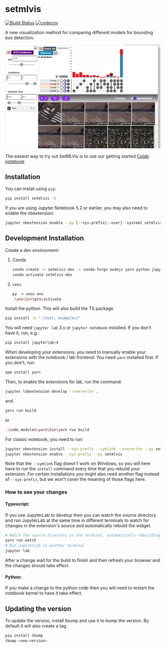 
# setmlvis

[![Build Status](https://travis-ci.org/VisDunneRight/setmlvis.svg?branch=master)](https://travis-ci.org/VisDunneRight/setmlvis)
[![codecov](https://codecov.io/gh/VisDunneRight/setmlvis/branch/master/graph/badge.svg)](https://codecov.io/gh/VisDunneRight/setmlvis)

A new visualization method for comparing different models for bounding box detection.


![Screenshot](mainInterface.png)

The easiest way to try out SetMLVis is to use our getting started [Colab notebook](https://colab.research.google.com/drive/1-tuGJ9RpCm3ROBjUD2lHiRK2H9Tgoc6V?usp=sharing)

## Installation

You can install using `pip`:

```bash
pip install setmlvis -U
```

If you are using Jupyter Notebook 5.2 or earlier, you may also need to enable
the nbextension:

```bash
jupyter nbextension enable --py [--sys-prefix|--user|--system] setmlvis
```

## Development Installation

Create a dev environment:

1. Conda

    ```bash
    conda create -n setmlvis-dev -c conda-forge nodejs yarn python jupyterlab
    conda activate setmlvis-dev
    ```

2. `venv`

    ```bash
    py -m venv env
    .\env\Scripts\activate
    ```

Install the python. This will also build the TS package.

```bash
pip install -e ".[test, examples]"
```

You will need `jupyter lab` 3.x or `jupyter notebook` installed. If you don't have it, run, e.g.:

```bash
pip install jupyterlab<4
```

When developing your extensions, you need to manually enable your extensions with the
notebook / lab frontend. You need `yarn` installed first. If you don't, run:

```bash
npm install yarn
```

Then, to enable the extensions for lab, run the command:

```bash
jupyter labextension develop --overwrite .
```

and

```bash
yarn run build
```

or

```bash
.\node_modules\yarn\bin\yarn run build
```

For classic notebook, you need to run:

```bash
jupyter nbextension install --sys-prefix --symlink --overwrite --py setmlvis
jupyter nbextension enable --sys-prefix --py setmlvis
```

Note that the `--symlink` flag doesn't work on Windows, so you will here have to run
the `install` command every time that you rebuild your extension. For certain installations
you might also need another flag instead of `--sys-prefix`, but we won't cover the meaning
of those flags here.

### How to see your changes
#### Typescript:
If you use JupyterLab to develop then you can watch the source directory and run JupyterLab at the same time in different
terminals to watch for changes in the extension's source and automatically rebuild the widget.

```bash
# Watch the source directory in one terminal, automatically rebuilding when needed
yarn run watch
# Run JupyterLab in another terminal
jupyter lab
```

After a change wait for the build to finish and then refresh your browser and the changes should take effect.

#### Python:
If you make a change to the python code then you will need to restart the notebook kernel to have it take effect.

## Updating the version

To update the version, install tbump and use it to bump the version.
By default it will also create a tag.

```bash
pip install tbump
tbump <new-version>
```


